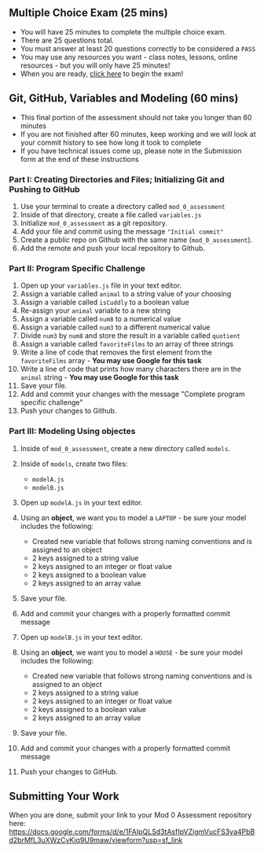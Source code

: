 ## Multiple Choice Exam (25 mins)
- You will have 25 minutes to complete the multiple choice exam. 
- There are 25 questions total.
- You must answer at least 20 questions correctly to be considered a `PASS`
- You may use any resources you want - class notes, lessons, online resources - but you will only have 25 minutes!
- When you are ready, [click here](https://quilgo.com/form/F4T0YwSXPjXA8iaw) to begin the exam! 

## Git, GitHub, Variables and Modeling (60 mins) 
- This final portion of the assessment should not take you longer than 60 minutes
- If you are not finished after 60 minutes, keep working and we will look at your commit history to see how long it took to complete
- If you have technical issues come up, please note in the Submission form at the end of these instructions

### Part I: Creating Directories and Files; Initializing Git and Pushing to GitHub
1. Use your terminal to create a directory called `mod_0_assessment`
1. Inside of that directory, create a file called `variables.js`
1. Initialize `mod_0_assessment` as a git repository.
1. Add your file and commit using the message `"Initial commit"`
1. Create a public repo on Github with the same name (`mod_0_assessment`).
1. Add the remote and push your local repository to Github.

### Part II: Program Specific Challenge
1. Open up your `variables.js` file in your text editor.
1. Assign a variable called `animal` to a string value of your choosing
1. Assign a variable called `isCuddly` to a boolean value
1. Re-assign your `animal` variable to a new string
1. Assign a variable called `num8` to a numerical value
1. Assign a variable called `num3` to a different numerical value
1. Divide `num3` by `num8` and store the result in a variable called `quotient`
1. Assign a variable called `favoriteFilms` to an array of three strings
1. Write a line of code that removes the first element from the `favoriteFilms` array - **You may use Google for this task**
1. Write a line of code that prints how many characters there are in the `animal` string - **You may use Google for this task**
1. Save your file.
1. Add and commit your changes with the message "Complete program specific challenge"
1. Push your changes to Github.

### Part III: Modeling Using objectes
1. Inside of `mod_0_assessment`, create a new directory called `models`.
1. Inside of `models`, create two files:
    - `modelA.js`
    - `modelB.js`

1. Open up `modelA.js` in your text editor.
1. Using an **object**, we want you to model a `LAPTOP` - be sure your model includes the following:
    - Created new variable that follows strong naming conventions and is assigned to an object
    - 2 keys assigned to a string value
    - 2 keys assigned to an integer or float value
    - 2 keys assigned to a boolean value
    - 2 keys assigned to an array value
1. Save your file.
1. Add and commit your changes with a properly formatted commit message
1. Open up `modelB.js` in your text editor.
1. Using an **object**,  we want you to model a `HOUSE` - be sure your model includes the following:
    - Created new variable that follows strong naming conventions and is assigned to an object
    - 2 keys assigned to a string value
    - 2 keys assigned to an integer or float value
    - 2 keys assigned to a boolean value
    - 2 keys assigned to an array value
1. Save your file.
1. Add and commit your changes with a properly formatted commit message
1. Push your changes to GitHub.

## Submitting Your Work
When you are done, submit your link to your Mod 0 Assessment repository here: https://docs.google.com/forms/d/e/1FAIpQLSd3tAsfIpVZigmVucFS3ya4PbBd2brMfL3uXWzCvKiq9U9maw/viewform?usp=sf_link
